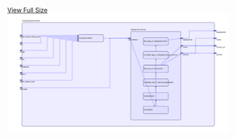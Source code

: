 [View Full Size](https://raw.githubusercontent.com/mingfang/terraform-provider-k8s/master/modules/spark/master/diagram.svg?sanitize=true)<img src="diagram.svg"/>
